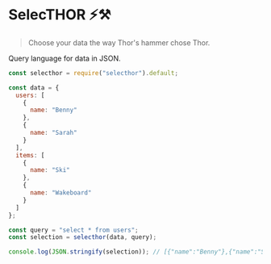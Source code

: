 # SelecTHOR ⚡⚒️

> Choose your data the way Thor's hammer chose Thor.

Query language for data in JSON.

```javascript
const selecthor = require("selecthor").default;

const data = {
  users: [
    {
      name: "Benny"
    },
    {
      name: "Sarah"
    }
  ],
  items: [
    {
      name: "Ski"
    },
    {
      name: "Wakeboard"
    }
  ]
};

const query = "select * from users";
const selection = selecthor(data, query);

console.log(JSON.stringify(selection)); // [{"name":"Benny"},{"name":"Sarah"}]
```
